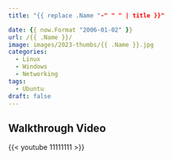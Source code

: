 ```yaml
---
title: "{{ replace .Name "-" " " | title }}"

date: {{ now.Format "2006-01-02" }}
url: /{{ .Name }}/
image: images/2023-thumbs/{{ .Name }}.jpg
categories:
  - Linux
  - Windows
  - Networking
tags:
  - Ubuntu
draft: false
---
```

<!--more-->



## Walkthrough Video

{{< youtube 11111111 >}}
